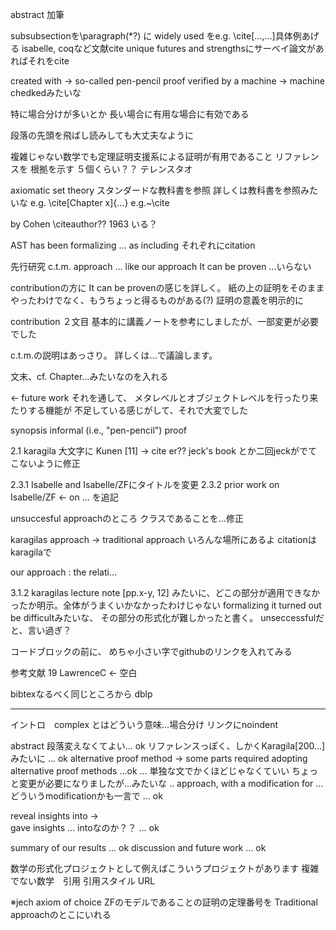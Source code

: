 
abstract 加筆

subsubsectionを\paragraph(*?) に
widely used をe.g. \cite[...,...]具体例あげる
isabelle, coqなど文献cite
unique futures and strengthsにサーベイ論文があればそれをcite

created with -> so-called pen-pencil proof 
verified by a machine -> machine chedkedみたいな

特に場合分けが多いとか
長い場合に有用な場合に有効である

段落の先頭を飛ばし読みしても大丈夫なように

複雑じゃない数学でも定理証明支援系による証明が有用であること
リファレンスを
根拠を示す
５個くらい？？
テレンスタオ

axiomatic set theory
スタンダードな教科書を参照
詳しくは教科書を参照みたいな
e.g. \cite[Chapter x]{...}
e.g.~\cite

by Cohen \citeauthor??
1963 いる？

AST has been formalizing ... as 
including それぞれにcitation 

先行研究
c.t.m. approach ... like our approach 
It can be proven ...いらない

contributionの方に
It can be provenの感じを詳しく。
紙の上の証明をそのままやったわけでなく、もうちょっと得るものがある(?)
証明の意義を明示的に

contribution 
２文目
基本的に講義ノートを参考にしましたが、一部変更が必要でした

c.t.m.の説明はあっさり。
詳しくは...で議論します。

文末、cf. Chapter...みたいなのを入れる

<- future work
それを通して、
メタレベルとオブジェクトレベルを行ったり来たりする機能が
不足している感じがして、それで大変でした


synopsis
informal (i.e., "pen-pencil") proof

2.1 karagila 大文字に
Kunen [11] -> cite er??
jeck's book とか二回jeckがでてこないように修正


2.3.1 Isabelle and Isabelle/ZFにタイトルを変更
2.3.2 prior work on Isabelle/ZF <- on ... を追記


unsuccesful approachのところ
クラスであることを...修正

karagilas approach -> 
traditional approach いろんな場所にあるよ
citationはkaragilaで

our approach : the relati... 

3.1.2
karagilas lecture note [pp.x-y, 12]
みたいに、どこの部分が適用できなかったか明示。全体がうまくいかなかったわけじゃない 
formalizing it turned out be difficultみたいな、
その部分の形式化が難しかったと書く。
unseccessfulだと、言い過ぎ？


コードブロックの前に、
めちゃ小さい字でgithubのリンクを入れてみる

参考文献
19 LawrenceC <- 空白 

bibtexなるべく同じところから
dblp 

----------------------------------------------------


イントロ　complex とはどういう意味...場合分け
リンクにnoindent 


abstract 段落変えなくてよい... ok 
リファレンスっぽく、しかくKaragila[200...]みたいに ... ok
alternative proof method -> 
some parts required adopting alternative proof methods ...ok
...
単独な文でかくほどじゃなくていい
ちょっと変更が必要になりましたが...みたいな
.. approach, with a modification for ... 
どういうmodificationかも一言で ... ok 

reveal insights into ->  
gave insights ... 
intoなのか？？ ... ok

summary of our results ... ok 
discussion and future work ... ok 


数学の形式化プロジェクトとして例えばこういうプロジェクトがあります
複雑でない数学　引用
引用スタイル
URL


※jech axiom of choice ZFのモデルであることの証明の定理番号を
Traditional approachのとこにいれる
